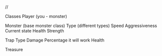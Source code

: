 //

Classes
  Player (you - monster)

  Monster (base monster class)
    Type (different types)
    Speed
    Aggressiveness
    Current state
    Health
    Strength

  Trap
    Type
    Damage
    Percentage it will work
    Health

  Treasure
